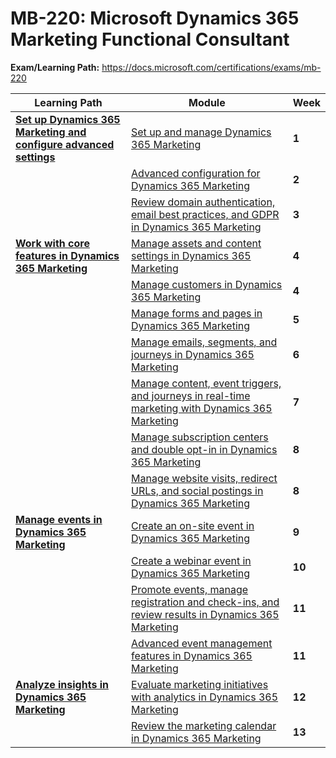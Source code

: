 # MB-220: Microsoft Dynamics 365 Marketing Functional Consultant

**Exam/Learning Path:** https://docs.microsoft.com/certifications/exams/mb-220

| **Learning Path** | **Module** | **Week** |
|-|-|-|
|**[Set up Dynamics 365 Marketing and configure advanced settings](https://docs.microsoft.com/learn/paths/get-started-with-marketing/)**| [Set up and manage Dynamics 365 Marketing](https://docs.microsoft.com/learn/modules/get-started-set-up-and-manage/) | **1** 
| | [Advanced configuration for Dynamics 365 Marketing](https://docs.microsoft.com/learn/modules/get-started-advanced-configuration/) | **2** 
| | [Review domain authentication, email best practices, and GDPR in Dynamics 365 Marketing](https://docs.microsoft.com/learn/modules/review-authentication-dynamics-365-marketing/) | **3** 
|**[Work with core features in Dynamics 365 Marketing](https://docs.microsoft.com/learn/paths/work-core-features-marketing/)**| [Manage assets and content settings in Dynamics 365 Marketing](https://docs.microsoft.com/learn/modules/manage-assets-content-settings/) | **4** 
| | [Manage customers in Dynamics 365 Marketing](https://docs.microsoft.com/learn/modules/manage-customers/) | **4** 
| | [Manage forms and pages in Dynamics 365 Marketing](https://docs.microsoft.com/learn/modules/manage-forms-pages-subscriptions/) | **5** 
| | [Manage emails, segments, and journeys in Dynamics 365 Marketing](https://docs.microsoft.com/learn/modules/manage-emails-journey/) | **6** 
| | [Manage content, event triggers, and journeys in real-time marketing with Dynamics 365 Marketing](https://docs.microsoft.com/learn/modules/manage-content-event-triggers-journeys/) | **7** 
| | [Manage subscription centers and double opt-in in Dynamics 365 Marketing](https://docs.microsoft.com/learn/modules/manage-subscription-centers-double-opt/) | **8** 
| | [Manage website visits, redirect URLs, and social postings in Dynamics 365 Marketing](https://docs.microsoft.com/learn/modules/manage-websites-redirects-social/) | **8** 
|**[Manage events in Dynamics 365 Marketing](https://docs.microsoft.com/learn/paths/manage-events-dynamics-365-marketing/)**| [Create an on-site event in Dynamics 365 Marketing](https://docs.microsoft.com/learn/modules/create-event-marketing/) | **9** 
| | [Create a webinar event in Dynamics 365 Marketing](https://docs.microsoft.com/learn/modules/create-webinar-event-dynamics-365-marketing/) | **10** 
| | [Promote events, manage registration and check-ins, and review results in Dynamics 365 Marketing](https://docs.microsoft.com/learn/modules/promote-events-dynamics-365-marketing/) | **11** 
| | [Advanced event management features in Dynamics 365 Marketing](https://docs.microsoft.com/learn/modules/advanced-event-management-marketing/) | **11** 
|**[Analyze insights in Dynamics 365 Marketing](https://docs.microsoft.com/learn/paths/analyze-marketing-insights/)**| [Evaluate marketing initiatives with analytics in Dynamics 365 Marketing](https://docs.microsoft.com/learn/modules/analyze-insights-marketing/) | **12** 
| | [Review the marketing calendar in Dynamics 365 Marketing](https://docs.microsoft.com/learn/modules/marketing-calendar/) | **13** 
